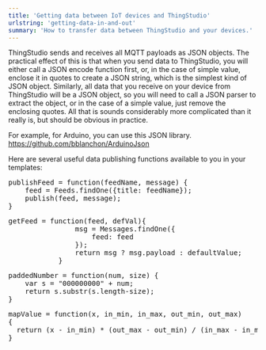 ```yaml
---
title: 'Getting data between IoT devices and ThingStudio'
urlstring: 'getting-data-in-and-out'
summary: 'How to transfer data between ThingStudio and your devices.'
---
```


ThingStudio sends and receives all MQTT payloads as JSON objects.
 The practical effect of this is that when you send data to ThingStudio, you will either call a JSON encode function first, or, in the case of simple value, enclose it in quotes to create a JSON string, which is the simplest kind of JSON object.
Similarly, all data that you receive on your device from ThingStudio will be a JSON object, so you will need to call a JSON parser to extract the object, or in the case of a simple value, just remove the enclosing quotes. All that is sounds considerably more complicated than it really is, but should be obvious in practice.

For example, for Arduino, you can use this JSON library. https://github.com/bblanchon/ArduinoJson

Here are several useful data publishing functions available to you in your templates:
<pre>
publishFeed = function(feedName, message) {
	feed = Feeds.findOne({title: feedName});
	publish(feed, message);
}
</pre>
<pre>
getFeed = function(feed, defVal){
				msg = Messages.findOne({
					feed: feed
				});
				return msg ? msg.payload : defaultValue;
			}
</pre>
<pre>
paddedNumber = function(num, size) {
    var s = "000000000" + num;
    return s.substr(s.length-size);
}
</pre>
<pre>
mapValue = function(x, in_min, in_max, out_min, out_max)
{
  return (x - in_min) * (out_max - out_min) / (in_max - in_min) + out_min;
}

</pre>


